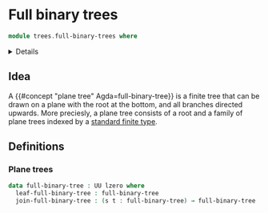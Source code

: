 # Full binary trees

```agda
module trees.full-binary-trees where
```

<details><sumary>Imports</summary>

```agda
open import elementary-number-theory.natural-numbers

open import foundation.empty-types
open import foundation.universe-levels

open import univalent-combinatorics.standard-finite-types
```

</details>

## Idea

A {{#concept "plane tree" Agda=full-binary-tree}} is a finite tree that can be
drawn on a plane with the root at the bottom, and all branches directed upwards.
More preciesly, a plane tree consists of a root and a family of plane trees
indexed by a
[standard finite type](univalent-combinatorics.standard-finite-types.md).

## Definitions

### Plane trees

```agda
data full-binary-tree : UU lzero where
  leaf-full-binary-tree : full-binary-tree
  join-full-binary-tree : (s t : full-binary-tree) → full-binary-tree
```
